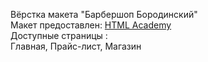 Вёрстка макета "Барбершоп Бородинский" <br>
Макет предоставлен: <a href="https://htmlacademy.ru/" class="btn" target="_blank">HTML Academy</a> <br>
Доступные страницы :<br>
Главная, Прайс-лист, Магазин
